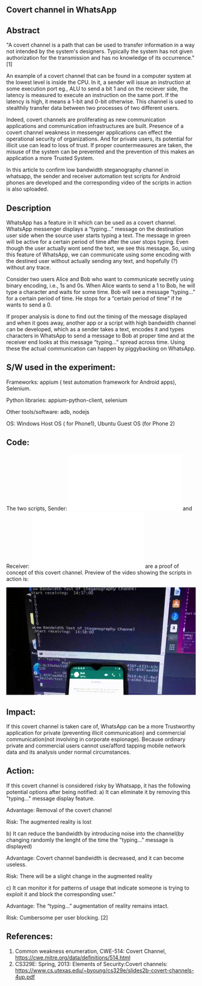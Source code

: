 Covert channel in WhatsApp
--------------------------

Abstract
---------
"A covert channel is a path that can be used to transfer information in a way not intended by the system's designers. Typically the system has not given authorization for the transmission and has no knowledge of its occurrence."[1]

An example of a covert channel that can be found in a computer system at the lowest level is inside the CPU. In it, a sender will issue an instruction at some execution port eg., ALU to send a bit 1 and on the reciever side, the latency is measured to execute an instruction on the same port. If the latency is high, it means a 1-bit and 0-bit otherwise. This channel is used to stealthily transfer data between two processes of two different users.

Indeed, covert channels are proliferating as new communication applications and communication infrastructures are built. Presence of a covert channel weakness in messenger applications can effect the operational security of organizations. And for private users, its potential for illicit use can lead to loss of trust. If proper countermeasures are taken, the misuse of the system can be prevented and the prevention of this makes an application a more Trusted System.

In this article to confirm low bandwidth steganography channel in whatsapp, the sender and receiver automation test scripts for Android phones are developed and the corresponding video of the scripts in action is also uploaded.

Description
-----------
WhatsApp has a feature in it which can be used as a covert channel. WhatsApp messenger displays a “typing…” message on the destination user side when the source user starts typing a text. The message in green will be active for a certain period of time after the user stops typing. Even though the user actually wont send the text, we see this message. So, using this feature of WhatsApp, we can communicate using some encoding with the destined user without actually sending any text, and hopefully (?) without any trace.

Consider two users Alice and Bob who want to communicate secretly using binary encoding, i.e., 1s and 0s. When Alice wants to send a 1 to Bob, he will type a character and waits for some time. Bob will see a message “typing…” for a certain period of time. He stops for a “certain period of time” if he wants to send a 0.

If proper analysis is done to find out the timing of the message displayed and when it goes away, another app or a script with high bandwidth channel can be developed, which as a sender takes a text, encodes it and types characters in WhatsApp to send a message to Bob at proper time and at the receiver end looks at this message “typing…” spread across time. Using these the actual communication can happen by piggybacking on WhatsApp.

S/W used in the experiment:
---------------------------
Frameworks: appium ( test automation framework for Android apps), Selenium.

Python libraries: appium-python-client, selenium 

Other tools/software: adb, nodejs

OS: Windows Host OS ( for Phone1), Ubuntu Guest OS (for Phone 2)

Code:
-----
The two scripts, Sender: ![./wa_final.py](wa_final.py) and Receiver: ![wa_rec.py](wa_rec.py) are a proof of concept of this covert channel. 
Preview of the video showing the scripts in action is: 

![whatsapp scripts in action](./whatsapp_inaction.gif)

Impact:
-------
If this covert channel is taken care of, WhatsApp can be a more Trustworthy application for private (preventing illicit communication) and commercial communication(not involving in corporate espionage). Because ordinary private and commercial users cannot use/afford tapping mobile network data and its analysis under normal circumstances.

Action:
-------
If this covert channel is considered risky by Whatsapp, it has the following potential options after being notified:
a) It can eliminate it by removing this "typing..." message display feature.

   Advantage: Removal of the covert channel
 
   Risk: The augmented reality is lost

b) It can reduce the bandwidth by introducing noise into the channel(by changing randomly the lenght of the time the "typing..." message is displayed)
 
   Advantage: Covert channel bandwidth is decreased, and it can become useless.

   Risk: There will be a slight change in the augmented reality

c) It can monitor it for patterns of usage that indicate someone is trying to exploit it and block the corresponding user."

   Advantage: The “typing...” augmentation of reality remains intact.
   
   Risk: Cumbersome per user blocking. [2]

References:
-----------
1. Common weakness enumeration, CWE-514: Covert Channel, https://cwe.mitre.org/data/definitions/514.html
2. CS329E: Spring, 2013: Elements of Security:Covert channels: 
 https://www.cs.utexas.edu/~byoung/cs329e/slides2b-covert-channels-4up.pdf
